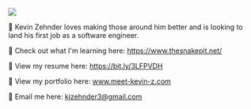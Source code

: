 ![](https://komarev.com/ghpvc/?username=k-zehnder)

🚩 Kevin Zehnder loves making those around him better and is looking to land his first job as a software engineer.

🔎 Check out what I'm learning here: https://www.thesnakepit.net/

📶 View my resume here: https://bit.ly/3LFPVDH

👀 View my portfolio here: www.meet-kevin-z.com

📝 Email me here: kjzehnder3@gmail.com


